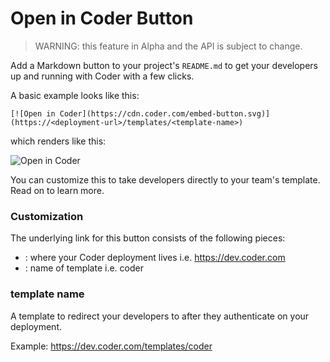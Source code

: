 # Open in Coder Button

> WARNING: this feature in Alpha and the API is subject to change.

Add a Markdown button to your project's `README.md` to get your developers up and running with Coder with a few clicks.

A basic example looks like this:

```text
[![Open in Coder](https://cdn.coder.com/embed-button.svg)](https://<deployment-url>/templates/<template-name>)
```

which renders like this:

![Open in Coder](https://cdn.coder.com/embed-button.svg)

You can customize this to take developers directly to your team's template. Read on to learn more.

### Customization

The underlying link for this button consists of the following pieces:
- <deployment-url>: where your Coder deployment lives i.e. https://dev.coder.com
- <template-name>: name of template i.e. coder

### template name

A template to redirect your developers to after they authenticate on your deployment.

Example: https://dev.coder.com/templates/coder
